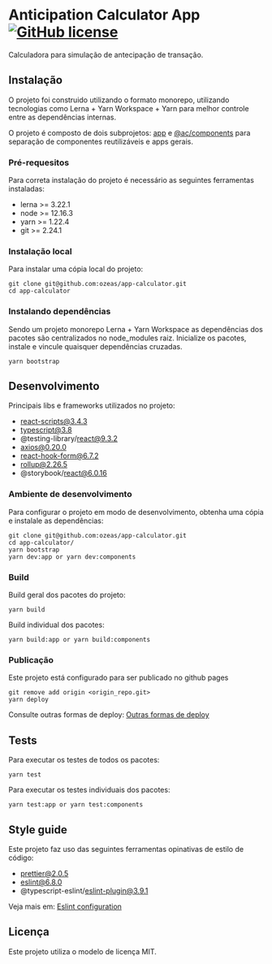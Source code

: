 # Anticipation Calculator App [![GitHub license](https://img.shields.io/badge/license-MIT-blue.svg?style=flat-square)](https://github.com/your/your-project/blob/master/LICENSE)

Calculadora para simulação de antecipação de transação.

## Instalação

O projeto foi construido utilizando o formato monorepo, utilizando tecnologias como Lerna + Yarn Workspace + Yarn para melhor controle entre as dependências internas.

O projeto é composto de dois subprojetos: [app](https://github.com/ozeas/app-calculator/tree/master/packages/app "app") e [@ac/components](https://github.com/ozeas/app-calculator/tree/master/packages/ui-components "@ac/components") para separação de componentes reutilizáveis e apps gerais.

### Pré-requesitos

Para correta instalação do projeto é necessário as seguintes ferramentas instaladas:

- lerna >= 3.22.1
- node >= 12.16.3
- yarn >= 1.22.4
- git >= 2.24.1

### Instalação local

Para instalar uma cópia local do projeto:

```shell
git clone git@github.com:ozeas/app-calculator.git
cd app-calculator
```

### Instalando dependências

Sendo um projeto monorepo Lerna + Yarn Workspace as dependências dos pacotes são centralizados no node_modules raiz.  Inicialize os pacotes, instale e vincule quaisquer dependências cruzadas.

```shell
yarn bootstrap
```

## Desenvolvimento

Principais libs e frameworks utilizados no projeto:

- react-scripts@3.4.3
- typescript@3.8
- @testing-library/react@9.3.2
- axios@0.20.0
- react-hook-form@6.7.2
- rollup@2.26.5
- @storybook/react@6.0.16


### Ambiente de desenvolvimento

Para configurar o projeto em modo de desenvolvimento, obtenha uma cópia e instalale as dependências:

```shell
git clone git@github.com:ozeas/app-calculator.git
cd app-calculator/
yarn bootstrap
yarn dev:app or yarn dev:components
```

### Build

Build geral dos pacotes do projeto:

```shell
yarn build
```

Build individual dos pacotes:
```shell
yarn build:app or yarn build:components
```

### Publicação
Este projeto está configurado para ser publicado no github pages

```shell
git remove add origin <origin_repo.git>
yarn deploy
```

Consulte outras formas de deploy: [Outras formas de deploy](https://create-react-app.dev/docs/deployment "Outras formas de deploy")


## Tests

Para executar os testes de todos os pacotes:
```shell
yarn test
```

Para executar os testes individuais dos pacotes:
```shell
yarn test:app or yarn test:components
```

## Style guide

Este projeto faz uso das seguintes ferramentas opinativas de estilo de código:

- prettier@2.0.5
- eslint@6.8.0
- @typescript-eslint/eslint-plugin@3.9.1

Veja mais em: [Eslint configuration](https://github.com/ozeas/app-calculator/blob/70478495f3ba536205ded2499da5ae486d9443e1/.eslintrc.json#L2 "Eslint configuration")


## Licença

Este projeto utiliza o modelo de licença MIT.